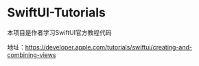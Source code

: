 # SwiftUI-Tutorials

本项目是作者学习SwiftUI官方教程代码

地址：https://developer.apple.com/tutorials/swiftui/creating-and-combining-views
